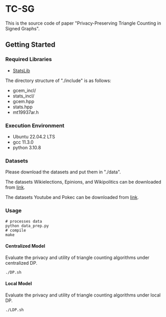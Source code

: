 # TC-SG
This is the source code of paper "Privacy-Preserving Triangle Counting in Signed Graphs".

## Getting Started
### Required Libraries
* [StatsLib](https://www.kthohr.com/statslib.html)

The directory structure of "./include" is as follows:
* gcem_incl/
* stats_incl/
* gcem.hpp
* stats.hpp
* mt19937ar.h

### Execution Environment
* Ubuntu 22.04.2 LTS
* gcc 11.3.0
* python 3.10.8

### Datasets

Please download the datasets and put them in "./data".

The datasets Wikielections, Epinions, and Wikipolitics can be downloaded from [link](https://github.com/egalimberti/polarized_communities).

The datasets Youtube and Pokec can be downloaded from [link](https://snap.stanford.edu/data/).

### Usage
```shell
# processes data
python data_prep.py
# compile
make
```

#### Centralized Model
Evaluate the privacy and utility of triangle counting algorithms under centralized DP.
```shell
./DP.sh
```

#### Local Model
Evaluate the privacy and utility of triangle counting algorithms under local DP.
```shell
./LDP.sh
```
